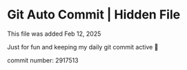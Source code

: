 # Git Auto Commit | Hidden File

This file was added Feb 12, 2025

Just for fun and keeping my daily git commit active 🤪

commit number: 2917513
